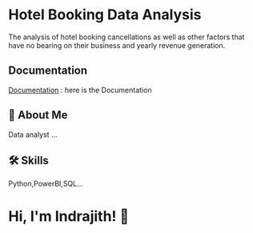 
# Hotel Booking Data Analysis

The analysis of hotel booking cancellations as well as other factors that have no bearing on
their business and yearly revenue generation.

## Documentation

[Documentation](https://github.com/Indrajithcgk/Hotel-Booking-Analysis/blob/main/Hotel%20Booking%20Analysis%20Report.pdf)
: here is the Documentation

## 🚀 About Me
Data analyst ...


## 🛠 Skills
Python,PowerBI,SQL...


# Hi, I'm Indrajith! 👋

